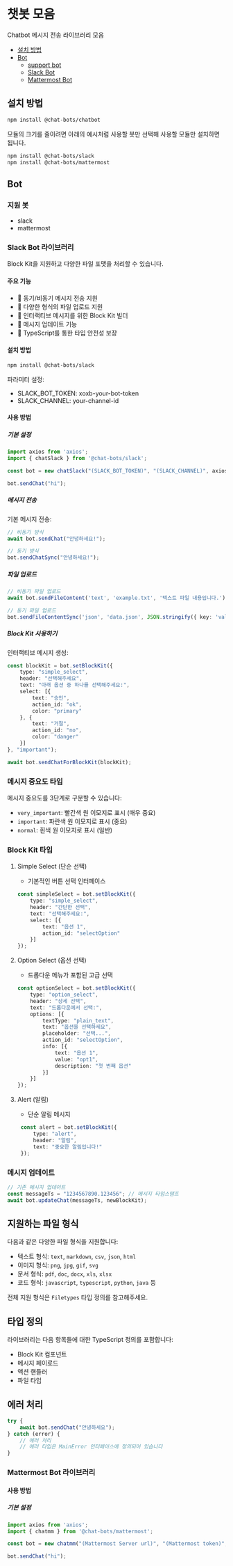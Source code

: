 # 챗봇 모음
Chatbot 메시지 전송 라이브러리 모음

- [설치 방법](#설치-방법)
- [Bot](#bot)
    - [support bot](#지원-봇)
    - [Slack Bot](#slack-bot-라이브러리)
    - [Mattermost Bot](#mattermost-bot-라이브러리)

## 설치 방법

```bash
npm install @chat-bots/chatbot
```

모듈의 크기를 줄이려면 아래의 예시처럼 사용할 봇만 선택해 사용할 모듈만 설치하면 됩니다.
```bash
npm install @chat-bots/slack
npm install @chat-bots/mattermost
```

## Bot
### 지원 봇
- slack
- mattermost

### Slack Bot 라이브러리
Block Kit을 지원하고 다양한 파일 포맷을 처리할 수 있습니다.

#### 주요 기능

- 💬 동기/비동기 메시지 전송 지원
- 📁 다양한 형식의 파일 업로드 지원
- 🎨 인터랙티브 메시지를 위한 Block Kit 빌더
- 🔄 메시지 업데이트 기능
- 📝 TypeScript를 통한 타입 안전성 보장

#### 설치 방법

```bash
npm install @chat-bots/slack
```

파라미터 설정:
- SLACK_BOT_TOKEN: xoxb-your-bot-token
- SLACK_CHANNEL: your-channel-id

#### 사용 방법

##### 기본 설정

```typescript
import axios from 'axios';
import { chatSlack } from '@chat-bots/slack';

const bot = new chatSlack("(SLACK_BOT_TOKEN)", "(SLACK_CHANNEL)", axios);

bot.sendChat("hi");
```

##### 메시지 전송

기본 메시지 전송:
```typescript
// 비동기 방식
await bot.sendChat("안녕하세요!");

// 동기 방식
bot.sendChatSync("안녕하세요!");
```

##### 파일 업로드

```typescript
// 비동기 파일 업로드
await bot.sendFileContent('text', 'example.txt', '텍스트 파일 내용입니다.');

// 동기 파일 업로드
bot.sendFileContentSync('json', 'data.json', JSON.stringify({ key: 'value' }));
```

##### Block Kit 사용하기

인터랙티브 메시지 생성:

```typescript
const blockKit = bot.setBlockKit({
    type: "simple_select",
    header: "선택해주세요",
    text: "아래 옵션 중 하나를 선택해주세요:",
    select: [{
        text: "승인",
        action_id: "ok",
        color: "primary"
    }, {
        text: "거절",
        action_id: "no",
        color: "danger"
    }]
}, "important");

await bot.sendChatForBlockKit(blockKit);
```

### 메시지 중요도 타입

메시지 중요도를 3단계로 구분할 수 있습니다:
- `very_important`: 빨간색 원 이모지로 표시 (매우 중요)
- `important`: 파란색 원 이모지로 표시 (중요)
- `normal`: 흰색 원 이모지로 표시 (일반)

### Block Kit 타입

1. Simple Select (단순 선택)
   - 기본적인 버튼 선택 인터페이스
   ```typescript
   const simpleSelect = bot.setBlockKit({
       type: "simple_select",
       header: "간단한 선택",
       text: "선택해주세요:",
       select: [{
           text: "옵션 1",
           action_id: "selectOption"
       }]
   });
   ```

2. Option Select (옵션 선택)
   - 드롭다운 메뉴가 포함된 고급 선택
   ```typescript
   const optionSelect = bot.setBlockKit({
       type: "option_select",
       header: "상세 선택",
       text: "드롭다운에서 선택:",
       options: [{
           textType: "plain_text",
           text: "옵션을 선택하세요",
           placeholder: "선택...",
           action_id: "selectOption",
           info: [{
               text: "옵션 1",
               value: "opt1",
               description: "첫 번째 옵션"
           }]
       }]
   });
   ```

3. Alert (알림)
   - 단순 알림 메시지
   ```typescript
    const alert = bot.setBlockKit({
        type: "alert",
        header: "알림",
        text: "중요한 알림입니다!"
    });
   ```

### 메시지 업데이트

```typescript
// 기존 메시지 업데이트
const messageTs = "1234567890.123456"; // 메시지 타임스탬프
await bot.updateChat(messageTs, newBlockKit);
```

## 지원하는 파일 형식

다음과 같은 다양한 파일 형식을 지원합니다:
- 텍스트 형식: `text`, `markdown`, `csv`, `json`, `html`
- 이미지 형식: `png`, `jpg`, `gif`, `svg`
- 문서 형식: `pdf`, `doc`, `docx`, `xls`, `xlsx`
- 코드 형식: `javascript`, `typescript`, `python`, `java` 등

전체 지원 형식은 `Filetypes` 타입 정의를 참고해주세요.

## 타입 정의

라이브러리는 다음 항목들에 대한 TypeScript 정의를 포함합니다:
- Block Kit 컴포넌트
- 메시지 페이로드
- 액션 핸들러
- 파일 타입

## 에러 처리

```typescript
try {
    await bot.sendChat("안녕하세요");
} catch (error) {
    // 에러 처리
    // 에러 타입은 MainError 인터페이스에 정의되어 있습니다
}
```

### Mattermost Bot 라이브러리

#### 사용 방법

##### 기본 설정

```typescript
import axios from 'axios';
import { chatmm } from '@chat-bots/mattermost';

const bot = new chatmm("(Mattermost Server url)", "(Mattermost token)", "(Mattermost channel_id)", axios);

bot.sendChat("hi");
```
